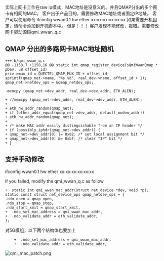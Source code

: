 实际上网卡工作在raw ip模式，MAC地址是没意义的。并且QMAP分出的多个网卡有相同的MAC。
客户出于产品目的，需要修改MAC地址或者固定IP地址。
客户可以使用命令
	ifconfig wwan0.1 hw ether xx:xx:xx:xx:xx:xx
如果需要开机固定，请命令添加到开机脚本中。
但是！！！
客户发现不能修改，报错。需要修改网卡驱动源码qmi_wwan_q.c

## QMAP 分出的多路网卡MAC地址随机

	
	+++ b/qmi_wwan_q.c
	@@ -1158,7 +1158,16 @@ static int qmap_register_device(sQmiWwanQmap * pDev, u8 offset_id)
	priv->mux_id = QUECTEL_QMAP_MUX_ID + offset_id;
	sprintf(qmap_net->name, "%s.%d", real_dev->name, offset_id + 1);
	qmap_net->netdev_ops = &qmap_netdev_ops;

	-memcpy (qmap_net->dev_addr, real_dev->dev_addr, ETH_ALEN);
	
	+ //memcpy (qmap_net->dev_addr, real_dev->dev_addr, ETH_ALEN);
	+ 
	+ eth_hw_addr_random(qmap_net);
	+ if (ether_addr_equal(qmap_net->dev_addr, default_modem_addr))
	+ eth_hw_addr_random(qmap_net);
	+
	+ /* make MAC addr easily distinguishable from an IP header */
	+ if (possibly_iphdr(qmap_net->dev_addr)) {
	+ qmap_net->dev_addr[0] |= 0x02; /* set local assignment bit */
	+ qmap_net->dev_addr[0] &= 0xbf; /* clear "IP" bit */
	+ }


## 支持手动修改

  ifconfig wwan0.1 hw ether xx:xx:xx:xx:xx:xx

if you failed, modify the qmi_wwan_q.c as follow

	+  static int qmi_wwan_mac_addr(struct net_device *dev, void *p);
	static const struct net_device_ops qmap_netdev_ops = {
	.ndo_open = qmap_open,
	.ndo_stop = qmap_stop,
	.ndo_start_xmit = qmap_start_xmit,
	+  .ndo_set_mac_address = qmi_wwan_mac_addr,
	+  .ndo_validate_addr = eth_validate_addr,
	};

对5G模组，以下两个结构体也要加上

		+  .ndo_set_mac_address = qmi_wwan_mac_addr,
		+  .ndo_validate_addr = eth_validate_addr,

![qmi_mac_patch.png](https://i.loli.net/2020/10/09/gatmWdB7jCZMeGI.png)

